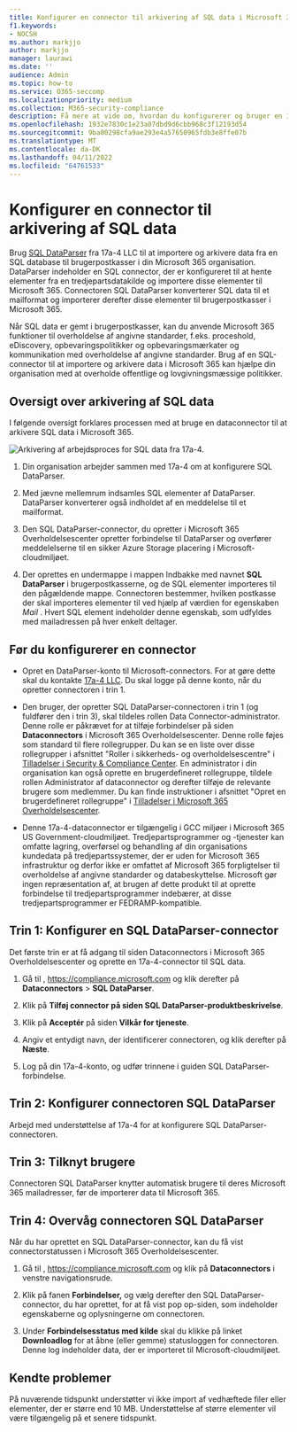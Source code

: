 ```yaml
---
title: Konfigurer en connector til arkivering af SQL data i Microsoft 365
f1.keywords:
- NOCSH
ms.author: markjjo
author: markjjo
manager: laurawi
ms.date: ''
audience: Admin
ms.topic: how-to
ms.service: O365-seccomp
ms.localizationpriority: medium
ms.collection: M365-security-compliance
description: Få mere at vide om, hvordan du konfigurerer og bruger en 17a-4-SQL DataParser-connector til at importere og arkivere SQL data i Microsoft 365.
ms.openlocfilehash: 1932e7830c1e23a07dbd9d6cbb968c3f12193d54
ms.sourcegitcommit: 9ba00298cfa9ae293e4a57650965fdb3e8ffe07b
ms.translationtype: MT
ms.contentlocale: da-DK
ms.lasthandoff: 04/11/2022
ms.locfileid: "64761533"
---
```

# <a name="set-up-a-connector-to-archive-sql-data"></a>Konfigurer en connector til arkivering af SQL data

Brug [SQL DataParser](https://www.17a-4.com/sql-dataparser/) fra 17a-4 LLC til at importere og arkivere data fra en SQL database til brugerpostkasser i din Microsoft 365 organisation. DataParser indeholder en SQL connector, der er konfigureret til at hente elementer fra en tredjepartsdatakilde og importere disse elementer til Microsoft 365. Connectoren SQL DataParser konverterer SQL data til et mailformat og importerer derefter disse elementer til brugerpostkasser i Microsoft 365.

Når SQL data er gemt i brugerpostkasser, kan du anvende Microsoft 365 funktioner til overholdelse af angivne standarder, f.eks. proceshold, eDiscovery, opbevaringspolitikker og opbevaringsmærkater og kommunikation med overholdelse af angivne standarder. Brug af en SQL-connector til at importere og arkivere data i Microsoft 365 kan hjælpe din organisation med at overholde offentlige og lovgivningsmæssige politikker.

## <a name="overview-of-archiving-sql-data"></a>Oversigt over arkivering af SQL data

I følgende oversigt forklares processen med at bruge en dataconnector til at arkivere SQL data i Microsoft 365.

![Arkivering af arbejdsproces for SQL data fra 17a-4.](../media/SQLDatabaseDataParserConnectorWorkflow.png)

1. Din organisation arbejder sammen med 17a-4 om at konfigurere SQL DataParser.

2. Med jævne mellemrum indsamles SQL elementer af DataParser. DataParser konverterer også indholdet af en meddelelse til et mailformat.

3. Den SQL DataParser-connector, du opretter i Microsoft 365 Overholdelsescenter opretter forbindelse til DataParser og overfører meddelelserne til en sikker Azure Storage placering i Microsoft-cloudmiljøet.

4. Der oprettes en undermappe i mappen Indbakke med navnet **SQL DataParser** i brugerpostkasserne, og de SQL elementer importeres til den pågældende mappe. Connectoren bestemmer, hvilken postkasse der skal importeres elementer til ved hjælp af værdien for egenskaben *Mail* . Hvert SQL element indeholder denne egenskab, som udfyldes med mailadressen på hver enkelt deltager.

## <a name="before-you-set-up-a-connector"></a>Før du konfigurerer en connector

- Opret en DataParser-konto til Microsoft-connectors. For at gøre dette skal du kontakte [17a-4 LLC](https://www.17a-4.com/contact/). Du skal logge på denne konto, når du opretter connectoren i trin 1.

- Den bruger, der opretter SQL DataParser-connectoren i trin 1 (og fuldfører den i trin 3), skal tildeles rollen Data Connector-administrator. Denne rolle er påkrævet for at tilføje forbindelser på siden **Dataconnectors** i Microsoft 365 Overholdelsescenter. Denne rolle føjes som standard til flere rollegrupper. Du kan se en liste over disse rollegrupper i afsnittet "Roller i sikkerheds- og overholdelsescentre" i [Tilladelser i Security & Compliance Center](../security/office-365-security/permissions-in-the-security-and-compliance-center.md#roles-in-the-security--compliance-center). En administrator i din organisation kan også oprette en brugerdefineret rollegruppe, tildele rollen Administrator af dataconnector og derefter tilføje de relevante brugere som medlemmer. Du kan finde instruktioner i afsnittet "Opret en brugerdefineret rollegruppe" i [Tilladelser i Microsoft 365 Overholdelsescenter](microsoft-365-compliance-center-permissions.md#create-a-custom-role-group).

- Denne 17a-4-dataconnector er tilgængelig i GCC miljøer i Microsoft 365 US Government-cloudmiljøet. Tredjepartsprogrammer og -tjenester kan omfatte lagring, overførsel og behandling af din organisations kundedata på tredjepartssystemer, der er uden for Microsoft 365 infrastruktur og derfor ikke er omfattet af Microsoft 365 forpligtelser til overholdelse af angivne standarder og databeskyttelse. Microsoft gør ingen repræsentation af, at brugen af dette produkt til at oprette forbindelse til tredjepartsprogrammer indebærer, at disse tredjepartsprogrammer er FEDRAMP-kompatible.

## <a name="step-1-set-up-a-sql-dataparser-connector"></a>Trin 1: Konfigurer en SQL DataParser-connector

Det første trin er at få adgang til siden Dataconnectors i Microsoft 365 Overholdelsescenter og oprette en 17a-4-connector til SQL data.

1. Gå til , <https://compliance.microsoft.com> og klik derefter på **Dataconnectors** >  **SQL DataParser**.

2. Klik på **Tilføj connector** **på siden SQL DataParser-produktbeskrivelse**.

3. Klik på **Acceptér** på siden **Vilkår for tjeneste**.

4. Angiv et entydigt navn, der identificerer connectoren, og klik derefter på **Næste**.

5. Log på din 17a-4-konto, og udfør trinnene i guiden SQL DataParser-forbindelse.

## <a name="step-2-configure-the-sql-dataparser-connector"></a>Trin 2: Konfigurer connectoren SQL DataParser

Arbejd med understøttelse af 17a-4 for at konfigurere SQL DataParser-connectoren.

## <a name="step-3-map-users"></a>Trin 3: Tilknyt brugere

Connectoren SQL DataParser knytter automatisk brugere til deres Microsoft 365 mailadresser, før de importerer data til Microsoft 365.

## <a name="step-4-monitor-the-sql-dataparser-connector"></a>Trin 4: Overvåg connectoren SQL DataParser

Når du har oprettet en SQL DataParser-connector, kan du få vist connectorstatussen i Microsoft 365 Overholdelsescenter.

1. Gå til , <https://compliance.microsoft.com> og klik på **Dataconnectors** i venstre navigationsrude.

2. Klik på fanen **Forbindelser,** og vælg derefter den SQL DataParser-connector, du har oprettet, for at få vist pop op-siden, som indeholder egenskaberne og oplysningerne om connectoren.

3. Under **Forbindelsesstatus med kilde** skal du klikke på linket **Downloadlog** for at åbne (eller gemme) statusloggen for connectoren. Denne log indeholder data, der er importeret til Microsoft-cloudmiljøet.

## <a name="known-issues"></a>Kendte problemer

På nuværende tidspunkt understøtter vi ikke import af vedhæftede filer eller elementer, der er større end 10 MB. Understøttelse af større elementer vil være tilgængelig på et senere tidspunkt.
